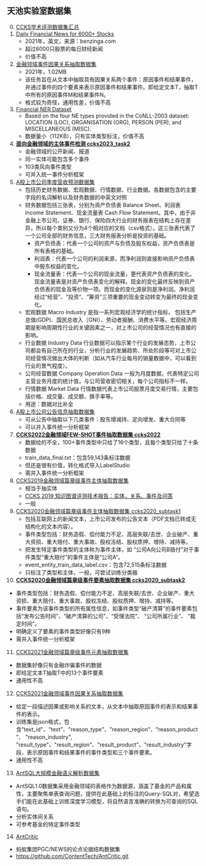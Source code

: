 ## 天池实验室数据集

0. [CCKS学术评测数据集汇总](https://tianchi.aliyun.com/dataset/136829)
1. [Daily Financial News for 6000+ Stocks](https://tianchi.aliyun.com/dataset/94123)
   - 2021年，英文，来源：benzinga.com
   - 超过6000只股票的每日财经新闻
   - 价值不高
2. [金融领域事件因果关系抽取数据集](https://tianchi.aliyun.com/dataset/110437)
   - 2021年，1.02MB
   - 该任务旨在从文本中抽取具有因果关系两个事件：原因事件和结果事件，并通过事件的四个要素来表示原因事件和结果事件。即给定文本T，抽取T中所有的原因事件M和结果事件N。
   - 格式较为奇怪，通用性差，价值不高
3. [Financial NER Dataset](https://tianchi.aliyun.com/dataset/145092)
   - Based on the four NE types provided in the CoNLL-2003 dataset: LOCATION (LOC), ORGANISATION (ORG), PERSON (PER), and MISCELLANEOUS (MISC).
   - 数据量小（112KB），只有实体类型标注，价值不高
4. [**面向金融领域的主体事件检测 ccks2023_task2**](https://tianchi.aliyun.com/dataset/159007)
   - 金融领域的公开新闻、报道
   - 同一实体可能包含多个事件
   - 103类风向事件类型
   - 可并入统一事件分析框架
5. [A股上市公司季度营收预测数据集](https://tianchi.aliyun.com/dataset/1074)
   - 包括历史财务数据、宏观数据、行情数据、行业数据。各数据包含的主要字段的名词解析以及财务数据的中英文对照
   - 财务数据包括三张表，分别为资产负债表 Balance Sheet、利润表 Income Statement、现金流量表 Cash Flow Statement。其中，由于非金融上市公司、证券、银行、保险四大行业的财务报表在结构上存在差异，所以每个类别又分为4个相对应的文档（csv格式）。这三张表代表了一个公司全部的财务信息，三大财务报表分析是投资的基础。
      - 资产负债表：代表一个公司的资产与负债及股东权益，资产负债表是所有表格的基础。
	  - 利润表：代表一个公司的利润来源，而净利润则直接影响资产负债表中股东权益的变化。
	  - 现金流量表：代表一个公司的现金流量，更代表资产负债表的变化。现金流量表是对资产负债表变化的解释。现金的变化最终反映到资产负债表的现金及等价物一项。而现金的变化源泉则是净利润。净利润经过“经营”、“投资”、“筹资”三项重要的现金变动转变为最终的现金变化。
   - 宏观数据 Macro Industry 是指一系列宏观经济学的统计指标， 包括生产总值(GDP)、国民总收入（GNI）、劳动者报酬、消费水平等。宏观经济周期是影响周期性行业的关键因素之一，对上市公司的经营情况也有直接的影响。
   - 行业数据 Industry Data 行业数据可以指示某个行业的发展态势，上市公司都会有自己所在的行业，分析行业的发展趋势、所处阶段等可对上市公司经营情况做出大体的判断（如从汽车行业每月的销量数据中，可以看到行业的景气程度）。
   - 公司经营数据 Company Operation Data 一般为月度数据，代表特定公司主营业务月度的统计值，与公司营收密切相关，每个公司指标不一样。
   - 行情数据 Market Data 行情数据代表上市公司股票月度交易行情，主要包括价格、成交量、成交额、换手率等。
   - 用途：数据对比补全
6. [A股上市公司公告信息抽取数据集](https://tianchi.aliyun.com/dataset/1075)
   - 可从公告中抽取以下几类事件：股东增减持、定向增发、重大合同等
   - 可以并入事件统一分析框架
7. [**CCKS2022金融领域FEW-SHOT事件抽取数据集 ccks2022**](https://tianchi.aliyun.com/dataset/136800)
   - 数据给的不全，100+事件类型中只给了16个类型，且每个类型只给了十条数据
   - train_data_final.txt：包含59,143条标注数据
   - 但还是很有价值，转化格式导入LabelStudio
   - 需并入事件统一分析框架
8. [CCKS2019金融领域篇章级事件主体抽取数据集](https://tianchi.aliyun.com/dataset/111237)
   - 相当于抽实体
   - [CCKS 2019 知识图谱评测技术报告：实体、关系、事件及问答](https://arxiv.org/ftp/arxiv/papers/2003/2003.03875.pdf)
   - 一般
9. [CCKS2020金融领域篇章级事件主体抽取数据集 ccks2020_subtask1](https://tianchi.aliyun.com/dataset/111209)
   - 包括互联网上的新闻文本，上市公司发布的公告文本（PDF文档已转成无结构化的文本内容）。
   - 事件类型包括：财务造假、偿付能力不足、高层失联/去世、企业破产、重大资损、重大赔付、重大事故、股权冻结、股权质押、增持、减持等。
   - 把发生特定事件类型的主体称为事件主体，如 “公司A向公司B赔付”对于事件类型“重大赔付”的事件主体是“公司A”。
   - event_entity_train_data_label.csv：包含72,515条标注数据
   - 只标注了类型和主体，一般，可尝试训练分类器
10. [**CCKS2020金融领域篇章级事件要素抽取数据集 ccks2020_subtask2**](https://tianchi.aliyun.com/dataset/111211)
   - 事件类型包括：财务造假、偿付能力不足、高层失联/去世、企业破产、重大资损、重大赔付、重大事故、股权冻结、股权质押、增持、减持等。
   - 事件要素为该事件类型的所有属性信息，如事件类型“破产清算”的事件要素包括“发布公告时间”、“破产清算的公司”、“受理法院”、 “公司所属行业”、 “裁定时间”。
   - 明确定义了要素的事件类型好像只有9种
   - 需并入事件统一分析框架
11. [CCKS2021金融领域篇章级事件元素抽取数据集](https://tianchi.aliyun.com/dataset/110904)
   - 数据集好像只有金融诈骗事件的数据
   - 即给定文本T抽取T中的13个事件要素
   - 通用性不高
12. [CCKS2021金融领域事件因果关系抽取数据集](https://tianchi.aliyun.com/dataset/110901)
   - 给定一段描述因果或影响关系的文本，从文本中抽取原因事件的表示和结果事件的表示。
   - 训练集是json格式，包含"text_id"、"text"、"reason_type"、"reason_region"、"reason_product"、 "reason_industry", "result_type"、"result_region"、"result_product"、"result_industry"字段，表示原因事件和结果事件的事件类型和三个事件要素。
   - 通用性不高
13. [AntSQL大规模金融语义解析数据集](https://tianchi.aliyun.com/dataset/139273)
   - AntSQL1.0数据集采用金融领域的表格作为数据源，涵盖了基金的产品和属性，主要聚焦单表查询问题，提供在此基础上的标注的Query-SQL对，希望选手们能在此基础上训练深度学习模型，将自然语言准确的转换为可查询的SQL语句。
   - 分析实体间关系
   - 可参考基金的特定事件类型
14. [AntCritic](https://tianchi.aliyun.com/dataset/142920)
   - 蚂蚁集团PGC/NEWS的论点论据结构数据集
   - https://github.com/ContentTech/AntCritic.git
